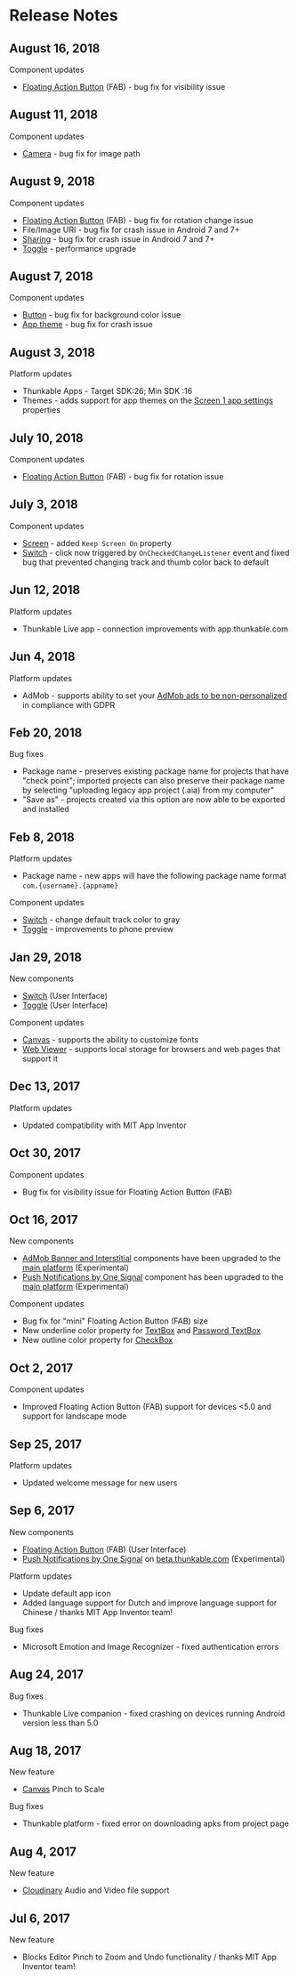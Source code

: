 # Release Notes

## August 16, 2018

Component updates

* [Floating Action Button](create/components/user-interface/floating-action-button.md) \(FAB\) - bug fix for visibility issue

## August 11, 2018

Component updates

* [Camera](create/components/image/camera.md) - bug fix for image path

## August 9, 2018

Component updates

* [Floating Action Button](create/components/user-interface/floating-action-button.md) \(FAB\) - bug fix for rotation change issue
* File/Image URI - bug fix for crash issue in Android 7 and 7+
* [Sharing](create/components/social/sharing.md) - bug fix for crash issue in Android 7 and 7+
* [Toggle](https://docs.thunkable.com/thunkable-classic-android/create/components/user-interface/switch-+-toggle) - performance upgrade

## August 7, 2018

Component updates

* [Button](create/components/user-interface/button.md) - bug fix for background color issue
* [App theme](https://docs.thunkable.com/thunkable-classic-android/create/components/screen#app-settings-screen1-only) - bug fix for crash issue

## August 3, 2018

Platform updates

* Thunkable Apps - Target SDK:26; Min SDK :16
* Themes - adds support for app themes on the [Screen 1 app settings](https://docs.thunkable.com/~/edit/drafts/-LGX_2UWMnCI1e1JCUnP/thunkable-classic-android/create/components/screen#app-settings-screen1-only) properties

## July 10, 2018

Component updates

* [Floating Action Button](create/components/user-interface/floating-action-button.md) \(FAB\) - bug fix for rotation issue

## July 3, 2018

Component updates

* [Screen](create/components/screen.md) - added `Keep Screen On` property
* [Switch](create/components/user-interface/switch-+-toggle.md) - click now triggered by `OnCheckedChangeListener` event and fixed bug that prevented changing track and thumb color back to default

## Jun 12, 2018

Platform updates

* Thunkable Live app - connection improvements with app.thunkable.com

## Jun 4, 2018

Platform updates

* AdMob - supports ability to set your [AdMob ads to be non-personalized](create/components/monetization/admob.md#gdpr-and-non-personalized-ads) in compliance with GDPR

## Feb 20, 2018

Bug fixes

* Package name - preserves existing package name for projects that have "check point"; imported projects can also preserve their package name by selecting "uploading legacy app project \(.aia\) from my computer"
* "Save as" - projects created via this option are now able to be exported and installed

## Feb 8, 2018

Platform updates

* Package name - new apps will have the following package name format `com.{username}.{appname}`

Component updates

* [Switch](create/components/user-interface/switch-+-toggle.md) - change default track color to gray
* [Toggle](https://github.com/thunkable/thunkable-docs/tree/4a752596e288fca776105e94dc5e863bb9a3e25a/android/components/user-interface/toggle.md) - improvements to phone preview

## Jan 29, 2018

New components

* [Switch](create/components/user-interface/switch-+-toggle.md) \(User Interface\)
* [Toggle](https://github.com/thunkable/thunkable-docs/tree/4a752596e288fca776105e94dc5e863bb9a3e25a/android/components/user-interface/toggle.md) \(User Interface\)

Component updates

* [Canvas](create/components/gaming/canvas.md) - supports the ability to customize fonts
* [Web Viewer](create/components/web-viewer.md) - supports local storage for browsers and web pages that support it

## Dec 13, 2017

Platform updates

* Updated compatibility with MIT App Inventor

## Oct 30, 2017

Component updates

* Bug fix for visibility issue for Floating Action Button \(FAB\)

## Oct 16, 2017

New components

* [AdMob Banner and Interstitial](create/components/monetization/admob.md) components have been upgraded to the [main platform](http://app.thunkable.com/login/) \(Experimental\)
* [Push Notifications by One Signal](create/components/push-notifications.md) component has been upgraded to the [main platform](http://app.thunkable.com/login/) \(Experimental\)

Component updates

* Bug fix for "mini" Floating Action Button \(FAB\) size
* New underline color property for [TextBox](create/components/user-interface/textbox-+-password-+-email-picker.md) and [Password TextBox](create/components/user-interface/textbox-+-password-+-email-picker.md)
* New outline color property for [CheckBox](create/components/user-interface/listpicker-+-listview-+-spinner-+-checkbox.md)

## Oct 2, 2017

Component updates

* Improved Floating Action Button \(FAB\) support for devices &lt;5.0 and support for landscape mode

## Sep 25, 2017

Platform updates

* Updated welcome message for new users

## Sep 6, 2017

New components

* [Floating Action Button](create/components/user-interface/floating-action-button.md) \(FAB\) \(User Interface\)
* [Push Notifications by One Signal](create/components/push-notifications.md) on [beta.thunkable.com](https://beta.thunkable.com) \(Experimental\)

Platform updates

* Update default app icon
* Added language support for Dutch and improve language support for Chinese / thanks MIT App Inventor team!

Bug fixes

* Microsoft Emotion and Image Recognizer - fixed authentication errors

## Aug 24, 2017

Bug fixes

* Thunkable Live companion - fixed crashing on devices running Android version less than 5.0

## Aug 18, 2017

New feature

* [Canvas](create/components/gaming/canvas.md) Pinch to Scale

Bug fixes

* Thunkable platform - fixed error on downloading apks from project page

## Aug 4, 2017

New feature

* [Cloudinary](create/components/storage/cloudinary-db.md) Audio and Video file support

## Jul 6, 2017

New feature

* Blocks Editor Pinch to Zoom and Undo functionality / thanks MIT App Inventor team!

